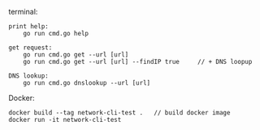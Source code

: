 terminal:

    print help:
        go run cmd.go help

    get request:
        go run cmd.go get --url [url]
        go run cmd.go get --url [url] --findIP true     // + DNS loopup

    DNS lookup:
        go run cmd.go dnslookup --url [url]

Docker:

    docker build --tag network-cli-test .   // build docker image
    docker run -it network-cli-test